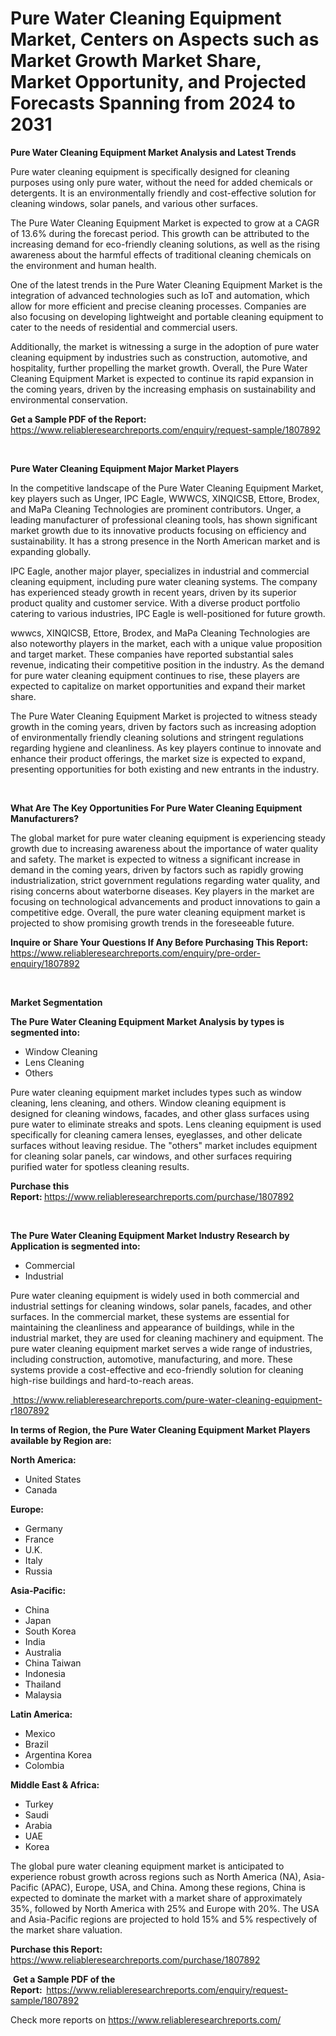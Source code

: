 <p><h1>Pure Water Cleaning Equipment Market, Centers on Aspects such as Market Growth Market Share, Market Opportunity, and Projected Forecasts Spanning from 2024 to 2031</h1></p><p><strong>Pure Water Cleaning Equipment Market Analysis and Latest Trends</strong></p>
<p><p>Pure water cleaning equipment is specifically designed for cleaning purposes using only pure water, without the need for added chemicals or detergents. It is an environmentally friendly and cost-effective solution for cleaning windows, solar panels, and various other surfaces.</p><p>The Pure Water Cleaning Equipment Market is expected to grow at a CAGR of 13.6% during the forecast period. This growth can be attributed to the increasing demand for eco-friendly cleaning solutions, as well as the rising awareness about the harmful effects of traditional cleaning chemicals on the environment and human health.</p><p>One of the latest trends in the Pure Water Cleaning Equipment Market is the integration of advanced technologies such as IoT and automation, which allow for more efficient and precise cleaning processes. Companies are also focusing on developing lightweight and portable cleaning equipment to cater to the needs of residential and commercial users.</p><p>Additionally, the market is witnessing a surge in the adoption of pure water cleaning equipment by industries such as construction, automotive, and hospitality, further propelling the market growth. Overall, the Pure Water Cleaning Equipment Market is expected to continue its rapid expansion in the coming years, driven by the increasing emphasis on sustainability and environmental conservation.</p></p>
<p><strong>Get a Sample PDF of the Report:&nbsp;</strong> <a href="https://www.reliableresearchreports.com/enquiry/request-sample/1807892">https://www.reliableresearchreports.com/enquiry/request-sample/1807892</a></p>
<p>&nbsp;</p>
<p><strong>Pure Water Cleaning Equipment Major Market Players</strong></p>
<p><p>In the competitive landscape of the Pure Water Cleaning Equipment Market, key players such as Unger, IPC Eagle, WWWCS, XINQICSB, Ettore, Brodex, and MaPa Cleaning Technologies are prominent contributors. Unger, a leading manufacturer of professional cleaning tools, has shown significant market growth due to its innovative products focusing on efficiency and sustainability. It has a strong presence in the North American market and is expanding globally.</p><p>IPC Eagle, another major player, specializes in industrial and commercial cleaning equipment, including pure water cleaning systems. The company has experienced steady growth in recent years, driven by its superior product quality and customer service. With a diverse product portfolio catering to various industries, IPC Eagle is well-positioned for future growth.</p><p>wwwcs, XINQICSB, Ettore, Brodex, and MaPa Cleaning Technologies are also noteworthy players in the market, each with a unique value proposition and target market. These companies have reported substantial sales revenue, indicating their competitive position in the industry. As the demand for pure water cleaning equipment continues to rise, these players are expected to capitalize on market opportunities and expand their market share.</p><p>The Pure Water Cleaning Equipment Market is projected to witness steady growth in the coming years, driven by factors such as increasing adoption of environmentally friendly cleaning solutions and stringent regulations regarding hygiene and cleanliness. As key players continue to innovate and enhance their product offerings, the market size is expected to expand, presenting opportunities for both existing and new entrants in the industry.</p></p>
<p>&nbsp;</p>
<p><strong>What Are The Key Opportunities For Pure Water Cleaning Equipment Manufacturers?</strong></p>
<p><p>The global market for pure water cleaning equipment is experiencing steady growth due to increasing awareness about the importance of water quality and safety. The market is expected to witness a significant increase in demand in the coming years, driven by factors such as rapidly growing industrialization, strict government regulations regarding water quality, and rising concerns about waterborne diseases. Key players in the market are focusing on technological advancements and product innovations to gain a competitive edge. Overall, the pure water cleaning equipment market is projected to show promising growth trends in the foreseeable future.</p></p>
<p><strong>Inquire or Share Your Questions If Any Before Purchasing This Report:</strong> <a href="https://www.reliableresearchreports.com/enquiry/pre-order-enquiry/1807892">https://www.reliableresearchreports.com/enquiry/pre-order-enquiry/1807892</a></p>
<p>&nbsp;</p>
<p><strong>Market Segmentation</strong></p>
<p><strong>The Pure Water Cleaning Equipment Market Analysis by types is segmented into:</strong></p>
<p><ul><li>Window Cleaning</li><li>Lens Cleaning</li><li>Others</li></ul></p>
<p><p>Pure water cleaning equipment market includes types such as window cleaning, lens cleaning, and others. Window cleaning equipment is designed for cleaning windows, facades, and other glass surfaces using pure water to eliminate streaks and spots. Lens cleaning equipment is used specifically for cleaning camera lenses, eyeglasses, and other delicate surfaces without leaving residue. The "others" market includes equipment for cleaning solar panels, car windows, and other surfaces requiring purified water for spotless cleaning results.</p></p>
<p><strong>Purchase this Report:&nbsp;</strong><a href="https://www.reliableresearchreports.com/purchase/1807892">https://www.reliableresearchreports.com/purchase/1807892</a></p>
<p>&nbsp;</p>
<p><strong>The Pure Water Cleaning Equipment Market Industry Research by Application is segmented into:</strong></p>
<p><ul><li>Commercial</li><li>Industrial</li></ul></p>
<p><p>Pure water cleaning equipment is widely used in both commercial and industrial settings for cleaning windows, solar panels, facades, and other surfaces. In the commercial market, these systems are essential for maintaining the cleanliness and appearance of buildings, while in the industrial market, they are used for cleaning machinery and equipment. The pure water cleaning equipment market serves a wide range of industries, including construction, automotive, manufacturing, and more. These systems provide a cost-effective and eco-friendly solution for cleaning high-rise buildings and hard-to-reach areas.</p></p>
<p><a href="https://www.reliableresearchreports.com/pure-water-cleaning-equipment-r1807892">&nbsp;https://www.reliableresearchreports.com/pure-water-cleaning-equipment-r1807892</a></p>
<p><strong>In terms of Region, the Pure Water Cleaning Equipment Market Players available by Region are:</strong></p>
<p>
    <p> <strong> North America: </strong>
        <ul>
            <li>United States</li>
            <li>Canada</li>
        </ul>
        </p> 
    <p> <strong> Europe: </strong>
        <ul>
            <li>Germany</li>
            <li>France</li>
            <li>U.K.</li>
            <li>Italy</li>
            <li>Russia</li>
        </ul>
        </p> 
    <p> <strong> Asia-Pacific: </strong>
        <ul>
            <li>China</li>
            <li>Japan</li>
            <li>South Korea</li>
            <li>India</li>
            <li>Australia</li>
            <li>China Taiwan</li>
            <li>Indonesia</li>
            <li>Thailand</li>
            <li>Malaysia</li>
        </ul>
        </p> 
    <p> <strong> Latin America: </strong>
        <ul>
            <li>Mexico</li>
            <li>Brazil</li>
            <li>Argentina Korea</li>
            <li>Colombia</li>
        </ul>
        </p> 
    <p> <strong> Middle East & Africa: </strong>
        <ul>
            <li>Turkey</li>
            <li>Saudi</li>
            <li>Arabia</li>
            <li>UAE</li>
            <li>Korea</li>
        </ul>
    </p>
    </p>
<p><p>The global pure water cleaning equipment market is anticipated to experience robust growth across regions such as North America (NA), Asia-Pacific (APAC), Europe, USA, and China. Among these regions, China is expected to dominate the market with a market share of approximately 35%, followed by North America with 25% and Europe with 20%. The USA and Asia-Pacific regions are projected to hold 15% and 5% respectively of the market share valuation.</p></p>
<p><strong>Purchase this Report: </strong><a href="https://www.reliableresearchreports.com/purchase/1807892">https://www.reliableresearchreports.com/purchase/1807892</a></p>
<p>&nbsp;<strong>Get a Sample PDF of the Report:&nbsp;&nbsp;</strong><a href="https://www.reliableresearchreports.com/enquiry/request-sample/1807892">https://www.reliableresearchreports.com/enquiry/request-sample/1807892</a></p>
<p><strong></strong></p>
<p>Check more reports on <a href="https://www.reliableresearchreports.com/">https://www.reliableresearchreports.com/</a></p>